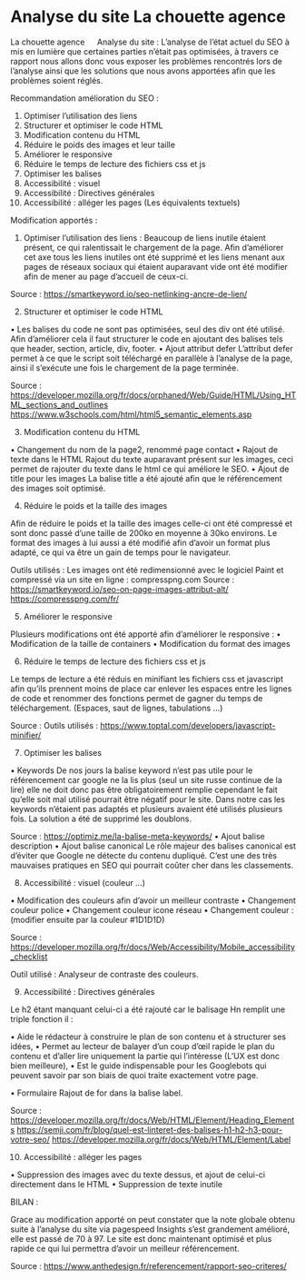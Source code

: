 # Analyse du site La chouette agence 

La chouette agence 
  
Analyse du site : 
L’analyse de l’état actuel du SEO à mis en lumière que certaines parties n’était pas optimisées, à travers ce rapport nous allons donc vous exposer les problèmes rencontrés lors de l’analyse ainsi que les solutions que nous avons apportées afin que les problèmes soient réglés. 

Recommandation amélioration du SEO : 

1.	Optimiser l’utilisation des liens 
2.	Structurer et optimiser le code HTML 
3.	Modification contenu du HTML 
4.	Réduire le poids des images et leur taille
5.	Améliorer le responsive 
6.	Réduire le temps de lecture des fichiers css et js 
7.	Optimiser les balises  
8.	Accessibilité : visuel
9.	Accessibilité : Directives générales
10.	Accessibilité : alléger les pages (Les équivalents textuels)
 

Modification apportés :

1.	Optimiser l’utilisation des liens : 
Beaucoup de liens inutile étaient présent, ce qui ralentissait le chargement de la page. Afin d’améliorer cet axe tous les liens inutiles ont été supprimé et les liens menant aux pages de réseaux sociaux qui étaient auparavant vide ont été modifier afin de mener au page d’accueil de ceux-ci. 

Source :
https://smartkeyword.io/seo-netlinking-ancre-de-lien/

2.	Structurer et optimiser le code HTML

•	Les balises du code ne sont pas optimisées, seul des div ont été utilisé. Afin d’améliorer cela il faut structurer le code en ajoutant des balises tels que header, section, article, div, footer. 
•	Ajout attribut defer 
L’attribut defer permet à ce que le script soit téléchargé en parallèle à l’analyse de la page, ainsi il s’exécute une fois le chargement de la page terminée.

Source : 
https://developer.mozilla.org/fr/docs/orphaned/Web/Guide/HTML/Using_HTML_sections_and_outlines
https://www.w3schools.com/html/html5_semantic_elements.asp

3.	Modification contenu du HTML 

•	Changement du nom de la page2, renommé page contact 
•	Rajout de texte dans le HTML 
Rajout du texte auparavant présent sur les images, ceci permet de rajouter du texte dans le html ce qui améliore le SEO. 
•	Ajout de title pour les images 
La balise title a été ajouté afin que le référencement des images soit optimisé.

4.	Réduire le poids et la taille des images 

Afin de réduire le poids et la taille des images celle-ci ont été compressé et sont donc passé d’une taille de 200ko en moyenne à 30ko environs. Le format des images à lui aussi a été modifié afin d’avoir un format plus adapté, ce qui va être un gain de temps pour le navigateur.

Outils utilisés : 
Les images ont été redimensionné avec le logiciel Paint et compressé via un site en ligne : compresspng.com
Source : 
https://smartkeyword.io/seo-on-page-images-attribut-alt/
https://compresspng.com/fr/

5.	Améliorer le responsive

Plusieurs modifications ont été apporté afin d’améliorer le responsive :
•	Modification de la taille de containers 
•	Modification du format des images

6.	Réduire le temps de lecture des fichiers css et js 

Le temps de lecture a été réduis en minifiant les fichiers css et javascript afin qu’ils prennent moins de place car enlever les espaces entre les lignes de code et renommer des fonctions permet de gagner du temps de téléchargement. (Espaces, saut de lignes, tabulations …)

Source : 
Outils utilisés : 
https://www.toptal.com/developers/javascript-minifier/

7.	Optimiser les balises 

•	Keywords 
De nos jours la balise keyword n’est pas utile pour le référencement car google ne la lis plus (seul un site russe continue de la lire) elle ne doit donc pas être obligatoirement remplie cependant le fait qu’elle soit mal utilisé pourrait être négatif pour le site. Dans notre cas les keywords n’étaient pas adaptés et plusieurs avaient été utilisés plusieurs fois. La solution a été de supprimé les doublons.

Source :
https://optimiz.me/la-balise-meta-keywords/
•	Ajout balise description 
•	Ajout balise canonical
Le rôle majeur des balises canonical est d’éviter que Google ne détecte du contenu dupliqué. C’est une des très mauvaises pratiques en SEO qui pourrait coûter cher dans les classements.

8.	Accessibilité : visuel (couleur …) 

•	Modification des couleurs afin d’avoir un meilleur contraste 
•	Changement couleur police 
•	Changement couleur icone réseau 
•	Changement couleur : (modifier ensuite par la couleur #1D1D1D)

Source : 
https://developer.mozilla.org/fr/docs/Web/Accessibility/Mobile_accessibility_checklist

Outil utilisé : 
Analyseur de contraste des couleurs. 

9.	Accessibilité : Directives générales

Le h2 étant manquant celui-ci a été rajouté car le balisage Hn remplit une triple fonction il :

•	Aide le rédacteur à construire le plan de son contenu et à structurer ses idées,
•	Permet au lecteur de balayer d’un coup d’œil rapide le plan du contenu et d’aller lire uniquement la partie qui l’intéresse (L’UX est donc bien meilleure),
•	Est le guide indispensable pour les Googlebots qui peuvent savoir par son biais de quoi traite exactement votre page.

•	Formulaire 
Rajout de for dans la balise label.

Source : https://developer.mozilla.org/fr/docs/Web/HTML/Element/Heading_Elements
https://semji.com/fr/blog/quel-est-linteret-des-balises-h1-h2-h3-pour-votre-seo/
https://developer.mozilla.org/fr/docs/Web/HTML/Element/Label

10.	Accessibilité : alléger les pages

•	Suppression des images avec du texte dessus, et ajout de celui-ci directement dans le HTML 
•	Suppression de texte inutile 

BILAN : 

Grace au modification apporté on peut constater que la note globale obtenu suite à l’analyse du site via pagespeed Insights s’est grandement amélioré, elle est passé de 70 à 97. Le site est donc maintenant optimisé et plus rapide ce qui lui permettra d’avoir un meilleur référencement. 

Source : 
https://www.anthedesign.fr/referencement/rapport-seo-criteres/
